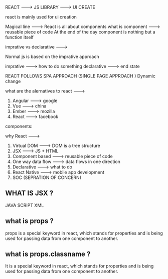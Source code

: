 REACT ---> JS LIBRARY ---> UI CREATE

react is mainly used for ui creation 

Magical line ---> React is all about components
what is component ---> reusable piece of code
At the end of the day component is nothing but a function itself 


imprative vs declarative --->

Normal js is based on the imprative approach 

imprative ---> how to do something
declarative ---> end state 

REACT FOLLOWS SPA APPROACH (SINGLE PAGE APPROACH )
Dynamic change

what are the alernatives to react --->
1. Angular ---> google
2. Vue ---> china
3. Ember ---> mozilla
4. React ---> facebook

components: 

why React --->
1. Virtual DOM ---> DOM is a tree structure
2. JSX ---> JS + HTML
3. Component based ---> reusable piece of code
4. One way data flow ---> data flows in one direction
5. Declarative ---> what to do
6. React Native ---> mobile app development
7. SOC (SEPRATION OF CONCERN)



## WHAT IS JSX ? 

JAVA SCRIPT XML

## what is props ?

props is a special keyword in react, which stands for properties and is being used for passing data from one component to another.


## what is props.classname ?
It is a special keyword in react, which stands for properties and is being used for passing data from one component to another.

